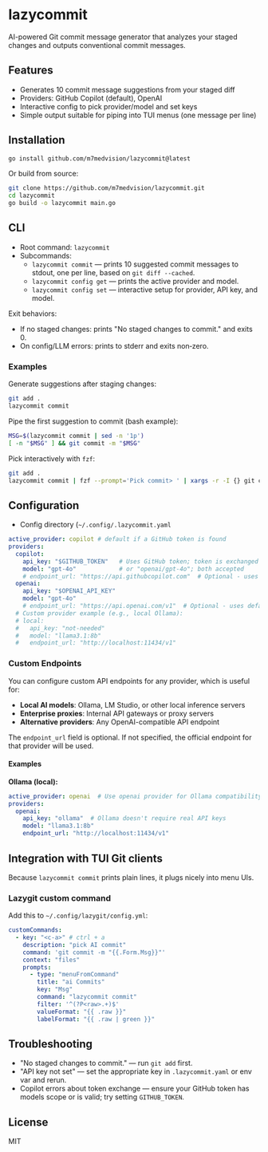 # lazycommit

AI-powered Git commit message generator that analyzes your staged changes and outputs conventional commit messages.

## Features

- Generates 10 commit message suggestions from your staged diff
- Providers: GitHub Copilot (default), OpenAI
- Interactive config to pick provider/model and set keys
- Simple output suitable for piping into TUI menus (one message per line)

## Installation

```bash
go install github.com/m7medvision/lazycommit@latest
```

Or build from source:

```bash
git clone https://github.com/m7medvision/lazycommit.git
cd lazycommit
go build -o lazycommit main.go
```

## CLI

- Root command: `lazycommit`
- Subcommands:
  - `lazycommit commit` — prints 10 suggested commit messages to stdout, one per line, based on `git diff --cached`.
  - `lazycommit config get` — prints the active provider and model.
  - `lazycommit config set` — interactive setup for provider, API key, and model.

Exit behaviors:
- If no staged changes: prints "No staged changes to commit." and exits 0.
- On config/LLM errors: prints to stderr and exits non‑zero.

### Examples

Generate suggestions after staging changes:

```bash
git add .
lazycommit commit
```

Pipe the first suggestion to commit (bash example):

```bash
MSG=$(lazycommit commit | sed -n '1p')
[ -n "$MSG" ] && git commit -m "$MSG"
```

Pick interactively with `fzf`:

```bash
git add .
lazycommit commit | fzf --prompt='Pick commit> ' | xargs -r -I {} git commit -m "{}"
```

## Configuration

- Config directory (`~/.config/.lazycommit.yaml`

```yaml
active_provider: copilot # default if a GitHub token is found
providers:
  copilot:
    api_key: "$GITHUB_TOKEN"   # Uses GitHub token; token is exchanged internally
    model: "gpt-4o"            # or "openai/gpt-4o"; both accepted
    # endpoint_url: "https://api.githubcopilot.com"  # Optional - uses default if not specified
  openai:
    api_key: "$OPENAI_API_KEY"
    model: "gpt-4o"
    # endpoint_url: "https://api.openai.com/v1"  # Optional - uses default if not specified
  # Custom provider example (e.g., local Ollama):
  # local:
  #   api_key: "not-needed"
  #   model: "llama3.1:8b"
  #   endpoint_url: "http://localhost:11434/v1"
```

### Custom Endpoints

You can configure custom API endpoints for any provider, which is useful for:
- **Local AI models**: Ollama, LM Studio, or other local inference servers
- **Enterprise proxies**: Internal API gateways or proxy servers
- **Alternative providers**: Any OpenAI-compatible API endpoint

The `endpoint_url` field is optional. If not specified, the official endpoint for that provider will be used.

#### Examples

**Ollama (local):**
```yaml
active_provider: openai  # Use openai provider for Ollama compatibility
providers:
  openai:
    api_key: "ollama"  # Ollama doesn't require real API keys
    model: "llama3.1:8b"
    endpoint_url: "http://localhost:11434/v1"
```

<!-- **Z.AI (GLM models):** -->
<!-- ```yaml -->
<!-- active_provider: openai -->
<!-- providers: -->
<!--   openai: -->
<!--     api_key: "$ZAI_API_KEY" -->
<!--     model: "glm-4.6" -->
<!--     endpoint_url: "https://api.z.ai/api/paas/v4/" -->
<!-- ``` -->

## Integration with TUI Git clients

Because `lazycommit commit` prints plain lines, it plugs nicely into menu UIs.

### Lazygit custom command

Add this to `~/.config/lazygit/config.yml`:

```yaml
customCommands:
  - key: "<c-a>" # ctrl + a
    description: "pick AI commit"
    command: 'git commit -m "{{.Form.Msg}}"'
    context: "files"
    prompts:
      - type: "menuFromCommand"
        title: "ai Commits"
        key: "Msg"
        command: "lazycommit commit"
        filter: '^(?P<raw>.+)$'
        valueFormat: "{{ .raw }}"
        labelFormat: "{{ .raw | green }}"
```

## Troubleshooting

- "No staged changes to commit." — run `git add` first.
- "API key not set" — set the appropriate key in `.lazycommit.yaml` or env var and rerun.
- Copilot errors about token exchange — ensure your GitHub token has models scope or is valid; try setting `GITHUB_TOKEN`.

## License

MIT
